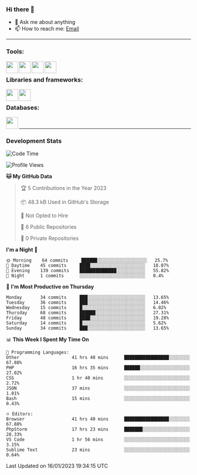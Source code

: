 ### Hi there 👋

- 💬 Ask me about anything
- 📫 How to reach me: [Email]

---

### Tools:
<img align='left' height="32" width="32" src="https://cdn.jsdelivr.net/npm/simple-icons@4.8.0/icons/phpstorm.svg" />
<img align='left' height="32" width="32" src="https://cdn.jsdelivr.net/npm/simple-icons@4.8.0/icons/sublimetext.svg" />
<img align='left' height="32" width="32" src="https://cdn.jsdelivr.net/npm/simple-icons@4.8.0/icons/laragon.svg" />
<img align='left' height="32" width="32" src="https://cdn.jsdelivr.net/npm/simple-icons@4.8.0/icons/xampp.svg" />
<br>

### Libraries and frameworks:
<img align='left' height="32" width="32" src="https://cdn.jsdelivr.net/npm/simple-icons@4.8.0/icons/laravel.svg" />
<img align='left' height="32" width="32" src="https://cdn.jsdelivr.net/npm/simple-icons@4.8.0/icons/jquery.svg" />
<br>

### Databases:
<img align='left' height="32" width="32" src="https://cdn.jsdelivr.net/npm/simple-icons@4.8.0/icons/mysql.svg" />
<br>

---
### Development Stats
<!--START_SECTION:waka-->
![Code Time](http://img.shields.io/badge/Code%20Time-768%20hrs%2042%20mins-blue)

![Profile Views](http://img.shields.io/badge/Profile%20Views-0-blue)

**🐱 My GitHub Data** 

> 🏆 5 Contributions in the Year 2023
 > 
> 📦 48.3 kB Used in GitHub's Storage 
 > 
> 🚫 Not Opted to Hire
 > 
> 📜 6 Public Repositories 
 > 
> 🔑 0 Private Repositories  
 > 
**I'm a Night 🦉** 

```text
🌞 Morning    64 commits     ██████░░░░░░░░░░░░░░░░░░░   25.7% 
🌆 Daytime    45 commits     ████░░░░░░░░░░░░░░░░░░░░░   18.07% 
🌃 Evening    139 commits    ██████████████░░░░░░░░░░░   55.82% 
🌙 Night      1 commits      ░░░░░░░░░░░░░░░░░░░░░░░░░   0.4%

```
📅 **I'm Most Productive on Thursday** 

```text
Monday       34 commits     ███░░░░░░░░░░░░░░░░░░░░░░   13.65% 
Tuesday      36 commits     ███░░░░░░░░░░░░░░░░░░░░░░   14.46% 
Wednesday    15 commits     █░░░░░░░░░░░░░░░░░░░░░░░░   6.02% 
Thursday     68 commits     ██████░░░░░░░░░░░░░░░░░░░   27.31% 
Friday       48 commits     ████░░░░░░░░░░░░░░░░░░░░░   19.28% 
Saturday     14 commits     █░░░░░░░░░░░░░░░░░░░░░░░░   5.62% 
Sunday       34 commits     ███░░░░░░░░░░░░░░░░░░░░░░   13.65%

```


📊 **This Week I Spent My Time On** 

```text
💬 Programming Languages: 
Other                    41 hrs 40 mins      █████████████████░░░░░░░░   67.88% 
PHP                      16 hrs 35 mins      ██████░░░░░░░░░░░░░░░░░░░   27.02% 
CSS                      1 hr 40 mins        ░░░░░░░░░░░░░░░░░░░░░░░░░   2.72% 
JSON                     37 mins             ░░░░░░░░░░░░░░░░░░░░░░░░░   1.01% 
Bash                     15 mins             ░░░░░░░░░░░░░░░░░░░░░░░░░   0.43%

🔥 Editors: 
Browser                  41 hrs 40 mins      █████████████████░░░░░░░░   67.88% 
PhpStorm                 17 hrs 23 mins      ███████░░░░░░░░░░░░░░░░░░   28.33% 
VS Code                  1 hr 56 mins        ░░░░░░░░░░░░░░░░░░░░░░░░░   3.15% 
Sublime Text             23 mins             ░░░░░░░░░░░░░░░░░░░░░░░░░   0.64%

```


 Last Updated on 16/01/2023 19:34:15 UTC
<!--END_SECTION:waka-->

[huyviet]: https://huyviet.vn/
[EMAIl]: https://mail.google.com/mail/u/0/?fs=1&tf=cm&source=mailto&to=huynguyenviet0110@gmail.com
